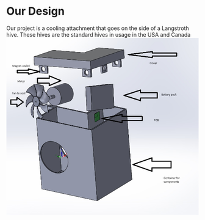 # Our Design
Our project is a cooling attachment that goes on the side of a Langstroth hive. These hives are the standard hives in usage in the USA and Canada
![OH NO!](../SelectedDesign/ExplodedView.jpg)
